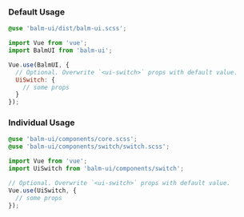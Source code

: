 ### Default Usage

```css
@use 'balm-ui/dist/balm-ui.scss';
```

```js
import Vue from 'vue';
import BalmUI from 'balm-ui';

Vue.use(BalmUI, {
  // Optional. Overwrite `<ui-switch>` props with default value.
  UiSwitch: {
    // some props
  }
});
```

### Individual Usage

```css
@use 'balm-ui/components/core.scss';
@use 'balm-ui/components/switch/switch.scss';
```

```js
import Vue from 'vue';
import UiSwitch from 'balm-ui/components/switch';

// Optional. Overwrite `<ui-switch>` props with default value.
Vue.use(UiSwitch, {
  // some props
});
```
